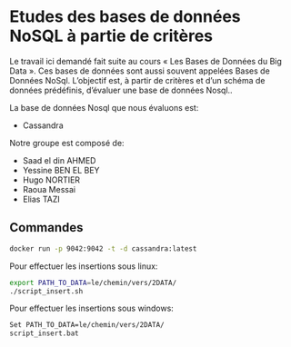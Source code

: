 # Etudes des bases de données NoSQL à partie de critères

Le travail ici demandé fait suite au cours « Les Bases de Données du Big Data ». Ces bases de
données sont aussi souvent appelées Bases de Données NoSql. L’objectif est, à partir de
critères et d’un schéma de données prédéfinis, d’évaluer une base de données Nosql..  

La base de données Nosql que nous évaluons est:  
- Cassandra  

Notre groupe est composé de:
- Saad el din AHMED
- Yessine BEN EL BEY
- Hugo NORTIER
- Raoua Messai
- Elias TAZI  

## Commandes

```sh
docker run -p 9042:9042 -t -d cassandra:latest
```

Pour effectuer les insertions sous linux: 
```sh
export PATH_TO_DATA=le/chemin/vers/2DATA/
./script_insert.sh
```
Pour effectuer les insertions sous windows: 
```sh
Set PATH_TO_DATA=le/chemin/vers/2DATA/
script_insert.bat
```